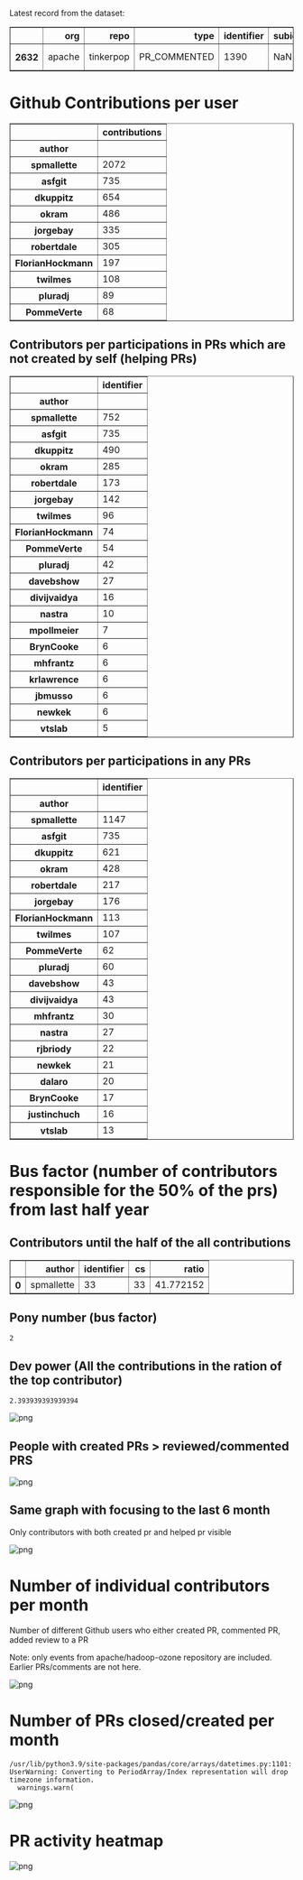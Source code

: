 Latest record from the dataset:




<div>
<table border="1" class="dataframe">
  <thead>
    <tr style="text-align: right;">
      <th></th>
      <th>org</th>
      <th>repo</th>
      <th>type</th>
      <th>identifier</th>
      <th>subidentifier</th>
      <th>date</th>
      <th>author</th>
      <th>owner</th>
      <th>project</th>
    </tr>
  </thead>
  <tbody>
    <tr>
      <th>2632</th>
      <td>apache</td>
      <td>tinkerpop</td>
      <td>PR_COMMENTED</td>
      <td>1390</td>
      <td>NaN</td>
      <td>2021-02-12 22:15:37+00:00</td>
      <td>spmallette</td>
      <td>sergsalo</td>
      <td>tinkerpop</td>
    </tr>
  </tbody>
</table>
</div>



# Github Contributions per user





<div>
<table border="1" class="dataframe">
  <thead>
    <tr style="text-align: right;">
      <th></th>
      <th>contributions</th>
    </tr>
    <tr>
      <th>author</th>
      <th></th>
    </tr>
  </thead>
  <tbody>
    <tr>
      <th>spmallette</th>
      <td>2072</td>
    </tr>
    <tr>
      <th>asfgit</th>
      <td>735</td>
    </tr>
    <tr>
      <th>dkuppitz</th>
      <td>654</td>
    </tr>
    <tr>
      <th>okram</th>
      <td>486</td>
    </tr>
    <tr>
      <th>jorgebay</th>
      <td>335</td>
    </tr>
    <tr>
      <th>robertdale</th>
      <td>305</td>
    </tr>
    <tr>
      <th>FlorianHockmann</th>
      <td>197</td>
    </tr>
    <tr>
      <th>twilmes</th>
      <td>108</td>
    </tr>
    <tr>
      <th>pluradj</th>
      <td>89</td>
    </tr>
    <tr>
      <th>PommeVerte</th>
      <td>68</td>
    </tr>
  </tbody>
</table>
</div>



## Contributors per participations in PRs which are not created by self (helping PRs)




<div>
<table border="1" class="dataframe">
  <thead>
    <tr style="text-align: right;">
      <th></th>
      <th>identifier</th>
    </tr>
    <tr>
      <th>author</th>
      <th></th>
    </tr>
  </thead>
  <tbody>
    <tr>
      <th>spmallette</th>
      <td>752</td>
    </tr>
    <tr>
      <th>asfgit</th>
      <td>735</td>
    </tr>
    <tr>
      <th>dkuppitz</th>
      <td>490</td>
    </tr>
    <tr>
      <th>okram</th>
      <td>285</td>
    </tr>
    <tr>
      <th>robertdale</th>
      <td>173</td>
    </tr>
    <tr>
      <th>jorgebay</th>
      <td>142</td>
    </tr>
    <tr>
      <th>twilmes</th>
      <td>96</td>
    </tr>
    <tr>
      <th>FlorianHockmann</th>
      <td>74</td>
    </tr>
    <tr>
      <th>PommeVerte</th>
      <td>54</td>
    </tr>
    <tr>
      <th>pluradj</th>
      <td>42</td>
    </tr>
    <tr>
      <th>davebshow</th>
      <td>27</td>
    </tr>
    <tr>
      <th>divijvaidya</th>
      <td>16</td>
    </tr>
    <tr>
      <th>nastra</th>
      <td>10</td>
    </tr>
    <tr>
      <th>mpollmeier</th>
      <td>7</td>
    </tr>
    <tr>
      <th>BrynCooke</th>
      <td>6</td>
    </tr>
    <tr>
      <th>mhfrantz</th>
      <td>6</td>
    </tr>
    <tr>
      <th>krlawrence</th>
      <td>6</td>
    </tr>
    <tr>
      <th>jbmusso</th>
      <td>6</td>
    </tr>
    <tr>
      <th>newkek</th>
      <td>6</td>
    </tr>
    <tr>
      <th>vtslab</th>
      <td>5</td>
    </tr>
  </tbody>
</table>
</div>



## Contributors per participations in any PRs




<div>
<table border="1" class="dataframe">
  <thead>
    <tr style="text-align: right;">
      <th></th>
      <th>identifier</th>
    </tr>
    <tr>
      <th>author</th>
      <th></th>
    </tr>
  </thead>
  <tbody>
    <tr>
      <th>spmallette</th>
      <td>1147</td>
    </tr>
    <tr>
      <th>asfgit</th>
      <td>735</td>
    </tr>
    <tr>
      <th>dkuppitz</th>
      <td>621</td>
    </tr>
    <tr>
      <th>okram</th>
      <td>428</td>
    </tr>
    <tr>
      <th>robertdale</th>
      <td>217</td>
    </tr>
    <tr>
      <th>jorgebay</th>
      <td>176</td>
    </tr>
    <tr>
      <th>FlorianHockmann</th>
      <td>113</td>
    </tr>
    <tr>
      <th>twilmes</th>
      <td>107</td>
    </tr>
    <tr>
      <th>PommeVerte</th>
      <td>62</td>
    </tr>
    <tr>
      <th>pluradj</th>
      <td>60</td>
    </tr>
    <tr>
      <th>davebshow</th>
      <td>43</td>
    </tr>
    <tr>
      <th>divijvaidya</th>
      <td>43</td>
    </tr>
    <tr>
      <th>mhfrantz</th>
      <td>30</td>
    </tr>
    <tr>
      <th>nastra</th>
      <td>27</td>
    </tr>
    <tr>
      <th>rjbriody</th>
      <td>22</td>
    </tr>
    <tr>
      <th>newkek</th>
      <td>21</td>
    </tr>
    <tr>
      <th>dalaro</th>
      <td>20</td>
    </tr>
    <tr>
      <th>BrynCooke</th>
      <td>17</td>
    </tr>
    <tr>
      <th>justinchuch</th>
      <td>16</td>
    </tr>
    <tr>
      <th>vtslab</th>
      <td>13</td>
    </tr>
  </tbody>
</table>
</div>



# Bus factor (number of contributors responsible for the 50% of the prs) from last half year

## Contributors until the half of the all contributions




<div>
<table border="1" class="dataframe">
  <thead>
    <tr style="text-align: right;">
      <th></th>
      <th>author</th>
      <th>identifier</th>
      <th>cs</th>
      <th>ratio</th>
    </tr>
  </thead>
  <tbody>
    <tr>
      <th>0</th>
      <td>spmallette</td>
      <td>33</td>
      <td>33</td>
      <td>41.772152</td>
    </tr>
  </tbody>
</table>
</div>



## Pony number (bus factor)




    2



## Dev power (All the contributions in the ration of the top contributor)




    2.393939393939394




    
![png](github-contributions_files/github-contributions_18_0.png)
    


## People with created PRs > reviewed/commented PRS


    
![png](github-contributions_files/github-contributions_21_0.png)
    


## Same graph with focusing to the last 6 month

Only contributors with both created pr and helped pr visible


    
![png](github-contributions_files/github-contributions_25_0.png)
    


# Number of individual contributors per month

Number of different Github users who either created PR, commented PR, added review to a PR

Note: only events from apache/hadoop-ozone repository are included. Earlier PRs/comments are not here.


    
![png](github-contributions_files/github-contributions_28_0.png)
    


# Number of PRs closed/created per month

    /usr/lib/python3.9/site-packages/pandas/core/arrays/datetimes.py:1101: UserWarning: Converting to PeriodArray/Index representation will drop timezone information.
      warnings.warn(



    
![png](github-contributions_files/github-contributions_31_0.png)
    


# PR activity heatmap


    
![png](github-contributions_files/github-contributions_34_0.png)
    

